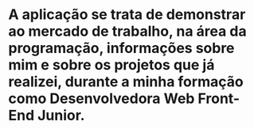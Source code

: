 <h1>A aplicação se trata de demonstrar ao mercado de trabalho, na área da programação, informações sobre mim e sobre os projetos que já realizei, durante a minha formação como Desenvolvedora Web Front-End Junior.</h1>
